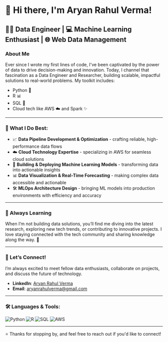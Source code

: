 # 👋 Hi there, I'm Aryan Rahul Verma!

## 🧑‍💻 Data Engineer | 💻 Machine Learning Enthusiast | 🌐 Web Data Management

### About Me
Ever since I wrote my first lines of code, I've been captivated by the power of data to drive decision-making and innovation. Today, I channel that fascination as a Data Engineer and Researcher, building scalable, impactful solutions to real-world problems. My toolkit includes:
- Python 🐍
- R 📊
- SQL 💾
- Cloud tech like AWS ☁️ and Spark ✨

---

### 🔧 What I Do Best:
- 📈 **Data Pipeline Development & Optimization** - crafting reliable, high-performance data flows
- ☁️ **Cloud Technology Expertise** - specializing in AWS for seamless cloud solutions
- 🤖 **Building & Deploying Machine Learning Models** - transforming data into actionable insights
- 📊 **Data Visualization & Real-Time Forecasting** - making complex data accessible and actionable
- 🛠 **MLOps Architecture Design** - bringing ML models into production environments with efficiency and accuracy

---

### 🌱 Always Learning
When I’m not building data solutions, you’ll find me diving into the latest research, exploring new tech trends, or contributing to innovative projects. I love staying connected with the tech community and sharing knowledge along the way. 🚀

---

### 💬 Let’s Connect!
I’m always excited to meet fellow data enthusiasts, collaborate on projects, and discuss the future of technology. 

- **LinkedIn**: [Aryan Rahul Verma](https://www.linkedin.com/in/aryanrahulverma)
- **Email**: aryanrahulverma@gmail.com

---

### 🛠 Languages & Tools:
![Python](https://img.shields.io/badge/Python-3670A0?style=for-the-badge&logo=python&logoColor=ffdd54) ![R](https://img.shields.io/badge/R-276DC3?style=for-the-badge&logo=r&logoColor=white) ![SQL](https://img.shields.io/badge/SQL-336791?style=for-the-badge&logo=postgresql&logoColor=white) ![AWS](https://img.shields.io/badge/AWS-232F3E?style=for-the-badge&logo=amazonaws&logoColor=white)

---

⭐️ Thanks for stopping by, and feel free to reach out if you'd like to connect!
